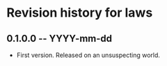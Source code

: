# Revision history for laws

## 0.1.0.0 -- YYYY-mm-dd

* First version. Released on an unsuspecting world.
